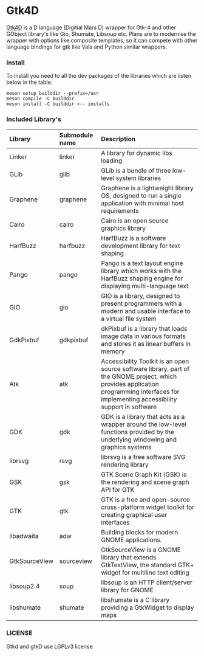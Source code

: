 # Gtk4D

[Gtk4D](http://www.github.com/gtk-d/gtk-dhttp://www.github.com/gtk-d/gtk4d) is a D language (Digitial Mars D) wrapper for Gtk-4 and other GObject library's like Gio, Shumate, Libsoup etc. Plans are to modernise the wrapper with options like composite templates, so it can compete with other language bindings for gtk like Vala and Python similar wrappers.

### install

To install you need to all the dev packages of the libraries which are listen below in the table:

```
meson setup builddir --prefix=/usr
meson compile -C builddir
meson install -C builddir <-- installs
```

### Included Library's


| Library       | Submodule name | Description                                                                                                                                                                               |
| :-------------- | :--------------- | :------------------------------------------------------------------------------------------------------------------------------------------------------------------------------------------ |
| Linker        | linker         | A library for dynamic libs loading                                                                                                                                                        |
| GLib          | glib           | GLib is a bundle of three low-level system libraries                                                                                                                                      |
| Graphene      | graphene       | Graphene is a lightweight library OS, designed to run a single application with minimal host requirements                                                                                 |
| Cairo         | cairo          | Cairo is an open source graphics library                                                                                                                                                  |
| HarfBuzz      | harfbuzz       | HarfBuzz is a software development library for text shaping                                                                                                                               |
| Pango         | pango          | Pango is a text layout engine library which works with the HarfBuzz shaping engine for displaying multi-language text                                                                     |
| GIO           | gio            | GIO is a library, designed to present programmers with a modern and usable interface to a virtual file system                                                                             |
| GdkPixbuf     | gdkpixbuf      | dkPixbuf is a library that loads image data in various formats and stores it as linear buffers in memory                                                                                  |
| Atk           | atk            | Accessibility Toolkit is an open source software library, part of the GNOME project, which provides application programming interfaces for implementing accessibility support in software |
| GDK           | gdk            | GDK is a library that acts as a wrapper around the low-level functions provided by the underlying windowing and graphics systems                                                          |
| librsvg       | rsvg           | librsvg is a free software SVG rendering library                                                                                                                                          |
| GSK           | gsk            | GTK Scene Graph Kit (GSK) is the rendering and scene graph API for GTK                                                                                                                    |
| GTK           | gtk            | GTK is a free and open-source cross-platform widget toolkit for creating graphical user interfaces                                                                                        |
| libadwaita    | adw            | Building blocks for modern GNOME applications.                                                                                                                                            |
| GtkSourceView | sourceview     | GtkSourceView is a GNOME library that extends GtkTextView, the standard GTK+ widget for multiline text editing                                                                            |
| libsoup2.4    | soup           | libsoup is an HTTP client/server library for GNOME                                                                                                                                        |
| libshumate    | shumate        | libshumate is a C library providing a GtkWidget to display maps                                                                                                                           |

### LICENSE

Gtkd and gtkD use LGPLv3 license
